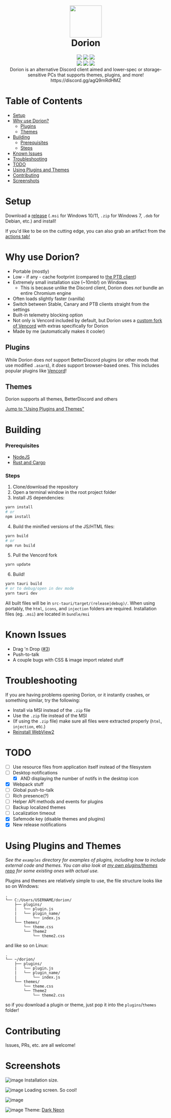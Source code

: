 <h1 align="center">
 <img height="100px" src="https://user-images.githubusercontent.com/25207995/233253555-7f398710-bf80-4241-9397-b01930e56714.png" />
 <br />
 Dorion
</h1>
<div align="center">
 <img src="https://img.shields.io/github/actions/workflow/status/SpikeHD/Dorion/build.yml" />
 <img src="https://img.shields.io/github/package-json/v/SpikeHD/Dorion" />
 <img src="https://img.shields.io/github/repo-size/SpikeHD/Dorion" />
</div>
<div align="center">
 <img src="https://img.shields.io/github/commit-activity/m/SpikeHD/Dorion" />
 <img src="https://img.shields.io/github/release-date/SpikeHD/Dorion" />
 <img src="https://img.shields.io/github/stars/SpikeHD/Dorion" />
</div>

<div align="center">
Dorion is an alternative Discord client aimed and lower-spec or storage-sensitive PCs that supports themes, plugins, and more!
 <br />
 https://discord.gg/agQ9mRdHMZ
</div>

# Table of Contents

* [Setup](#setup)
* [Why use Dorion?](#why-use-dorion)
  * [Plugins](#plugins)
  * [Themes](#themes)
* [Building](#building)
  * [Prerequisites](#prerequisites)
  * [Steps](#steps)
* [Known Issues](#known-issues)
* [Troubleshooting](#troubleshooting)
* [TODO](#todo)
* [Using Plugins and Themes](#using-plugins-and-themes)
* [Contributing](#contributing)
* [Screenshots](#screenshots)

# Setup

Download a [release](https://github.com/SpikeHD/Dorion/releases) (`.msi` for Windows 10/11, `.zip` for Windows 7, `.deb` for Debian, etc.) and install!

If you'd like to be on the cutting edge, you can also grab an artifact from the [actions tab!](https://github.com/SpikeHD/Dorion/actions/workflows/build.yml)

# Why use Dorion?

* Portable (mostly)
* Low - if any - cache footprint (compared to [the PTB client](https://user-images.githubusercontent.com/25207995/189549033-b372ca74-5f30-4864-b71a-10a88405537a.png))
* Extremely small installation size (~10mb!) on Windows
  * This is because unlike the Discord client, Dorion does *not* bundle an entire Chromium engine
* Often loads slightly faster (vanilla)
* Switch between Stable, Canary and PTB clients straight from the settings
* Built-in telemetry blocking option
* Not only is Vencord included by default, but Dorion uses a [custom fork of Vencord](https://github.com/SpikeHD/Vencordorion) with extras specifically for Dorion
* Made by me (automatically makes it cooler)

## Plugins

While Dorion does *not* support BetterDiscord plugins (or other mods that use modified `.asar`s), it *does* support browser-based ones. This includes popular plugins like [Vencord](https://github.com/Vendicated/Vencord)!

## Themes

Dorion supports all themes, BetterDiscord and others

[Jump to "Using Plugins and Themes"](#using-plugins-and-themes)

# Building

### Prerequisites

* [NodeJS](https://nodejs.org)
* [Rust and Cargo](https://www.rust-lang.org/tools/install)

### Steps

1. Clone/download the repository
2. Open a terminal window in the root project folder
3. Install JS dependencies:
  ```sh
  yarn install
  # or
  npm install
  ```
4. Build the minified versions of the JS/HTML files:
  ```sh
  yarn build
  # or
  npm run build
  ```
5. Pull the Vencord fork
  ```sh
  yarn update
  ```
6. Build!
  ```sh
  yarn tauri build
  # or to debug/open in dev mode
  yarn tauri dev
  ```

All built files will be in `src-tauri/target/(release|debug)/`. When using portably, the `html`, `icons`, and `injection` folders are required. Installation files (eg. `.msi`) are located in `bundle/msi`

# Known Issues

* Drag 'n Drop ([#3](https://github.com/SpikeHD/Dorion/issues/3))
* Push-to-talk
* A couple bugs with CSS & image import related stuff

# Troubleshooting

If you are having problems opening Dorion, or it instantly crashes, or something similar, try the following:
* Install via MSI instead of the `.zip` file
* Use the `.zip` file instead of the MSI
* (If using the `.zip` file) make sure all files were extracted properly (`html`, `injection`, etc.)
* [Reinstall WebView2](https://developer.microsoft.com/en-us/microsoft-edge/webview2/)


# TODO

* [ ] Use resource files from application itself instead of the filesystem
* [ ] Desktop notifications
  * [x] AND displaying the number of notifs in the desktop icon
* [x] Webpack stuff
* [ ] Global push-to-talk
* [ ] Rich presence(?)
* [ ] Helper API methods and events for plugins
* [ ] Backup localized themes
* [ ] Localization timeout
* [x] Safemode key (disable themes and plugins)
* [x] New release notifications

# Using Plugins and Themes

*See the `examples` directory for examples of plugins, including how to include external code and themes. You can also look at [my own plugins/themes repo](https://github.com/SpikeHD/DorionPluginsAndThemes) for some existing ones with actual use.*

Plugins and themes are relatively simple to use, the file structure looks like so on Windows:

```
.
└── C:/Users/USERNAME/dorion/
    ├── plugins/
    |   └── plugin.js
    |   └── plugin_name/
    |       └── index.js
    └── themes/
        └── theme.css
        └── Theme2
            └── theme2.css
```

and like so on Linux:

```
.
└── ~/dorion/
    ├── plugins/
    |   └── plugin.js
    |   └── plugin_name/
    |       └── index.js
    └── themes/
        └── theme.css
        └── Theme2
            └── theme2.css
```

so if you download a plugin or theme, just pop it into the `plugins`/`themes` folder!

# Contributing

Issues, PRs, etc. are all welcome!

# Screenshots

![image](https://user-images.githubusercontent.com/25207995/202989727-e467e711-b916-42d8-ad0c-4cbbb645a133.png)
Installation size.

![image](https://user-images.githubusercontent.com/25207995/202835496-d10156bf-803c-4d3e-804f-761618ba8bb8.png)
Loading screen. So cool!

![image](https://user-images.githubusercontent.com/25207995/233516070-146c3835-edf1-4fba-96dd-7df57022a06b.png)

![image](https://user-images.githubusercontent.com/25207995/202835451-31432fbd-69f1-4564-8830-59ebfcfde7fe.png)
Theme: [Dark Neon](https://betterdiscord.app/theme/Dark%20Neon)


